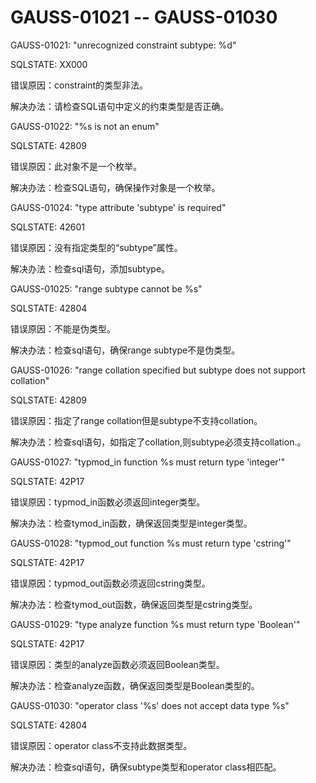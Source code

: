 # GAUSS-01021 -- GAUSS-01030<a name="ZH-CN_TOPIC_0302073648"></a>

GAUSS-01021: "unrecognized constraint subtype: %d"

SQLSTATE: XX000

错误原因：constraint的类型非法。

解决办法：请检查SQL语句中定义的约束类型是否正确。

GAUSS-01022: "%s is not an enum"

SQLSTATE: 42809

错误原因：此对象不是一个枚举。

解决办法：检查SQL语句，确保操作对象是一个枚举。

GAUSS-01024: "type attribute 'subtype' is required"

SQLSTATE: 42601

错误原因：没有指定类型的“subtype”属性。

解决办法：检查sql语句，添加subtype。

GAUSS-01025: "range subtype cannot be %s"

SQLSTATE: 42804

错误原因：不能是伪类型。

解决办法：检查sql语句，确保range subtype不是伪类型。

GAUSS-01026: "range collation specified but subtype does not support collation"

SQLSTATE: 42809

错误原因：指定了range collation但是subtype不支持collation。

解决办法：检查sql语句，如指定了collation,则subtype必须支持collation.。

GAUSS-01027: "typmod\_in function %s must return type 'integer'"

SQLSTATE: 42P17

错误原因：typmod\_in函数必须返回integer类型。

解决办法：检查tymod\_in函数，确保返回类型是integer类型。

GAUSS-01028: "typmod\_out function %s must return type 'cstring'"

SQLSTATE: 42P17

错误原因：typmod\_out函数必须返回cstring类型。

解决办法：检查tymod\_out函数，确保返回类型是cstring类型。

GAUSS-01029: "type analyze function %s must return type 'Boolean'"

SQLSTATE: 42P17

错误原因：类型的analyze函数必须返回Boolean类型。

解决办法：检查analyze函数，确保返回类型是Boolean类型的。

GAUSS-01030: "operator class '%s' does not accept data type %s"

SQLSTATE: 42804

错误原因：operator class不支持此数据类型。

解决办法：检查sql语句，确保subtype类型和operator class相匹配。
